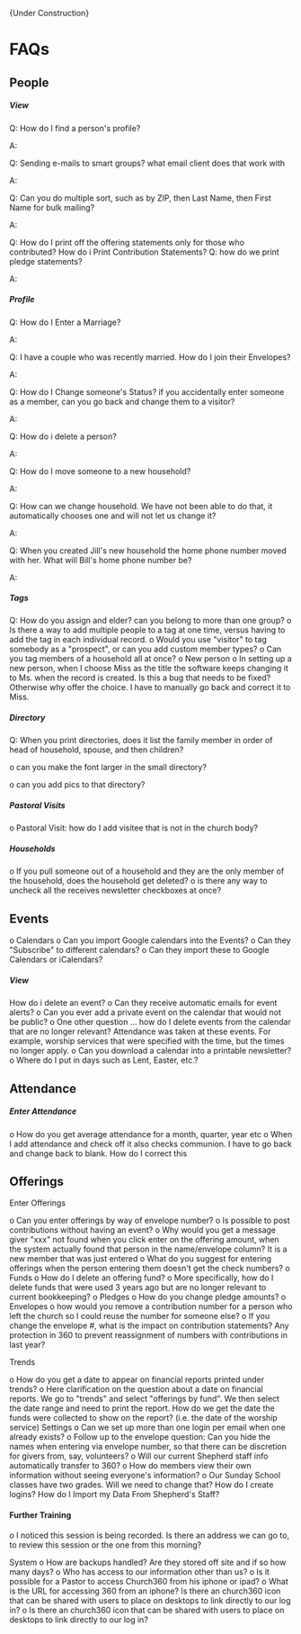 {Under Construction}
# FAQs
## People 

##### View

Q: How do I find a person's profile? 

A:

Q: Sending e-mails to smart groups?  what email client does that work with

A: 

Q: Can you do multiple sort, such as by ZIP, then Last Name, then First Name for bulk mailing? 

A: 

Q: How do I print off the offering statements only for those who contributed? How do i Print Contribution Statements? Q: how do we print pledge statements?

A:



#####	Profile
Q: How do I Enter a Marriage?

A:

Q: I have a couple who was recently married. How do I join their Envelopes?

A:

Q: How do I Change someone's Status? if you accidentally enter someone as a member, can you go back and change them to a visitor? 

A:

Q: How do i delete a person?

A:

Q: How do I move someone to a new household?

A:

Q:  How can we change household.  We have not been able to do that, it automatically chooses one and will not let us change it?

A:

Q: When you created Jill's new household the home phone number moved with her.  What will Bill's home phone number be?

A: 

##### Tags

Q: How do you assign and elder? can you belong to more than one group?
o	Is there a way to add multiple people to a tag at one time, versus having to add the tag in each individual record. 
o	Would you use "visitor" to tag somebody as a "prospect", or can you add custom member types?
o	Can you tag members of a household all at once?
o	New person
o	In setting up a new person, when I choose Miss as the title the software keeps changing it to Ms. when the record is created.  Is this a bug that needs to be fixed?  Otherwise why offer the choice.  I have to manually go back and correct it to Miss. 

##### Directory
Q: When you print directories, does it list the family member in order of head of household, spouse, and then children?

o  can you make the font larger in the small directory?

o	can you add pics to that directory?
##### Pastoral Visits
o  Pastoral Visit: how do I add visitee that is not in the church body?

##### Households
o	If you pull someone out of a household and they are the only member of the household, does the household get deleted?
o	is there any way to uncheck all the receives newsletter checkboxes at once? 
 
## Events
o	Calendars
o	Can you import Google calendars into the Events? 
o	Can they "Subscribe" to different calendars?
o	Can they import these to Google Calendars or iCalendars?
#####	View
How do i delete an event?
o	Can they receive automatic emails for event alerts?
o	Can you ever add a private event on the calendar that would not be public?
o	One other question ... how do I delete events from the calendar that are no longer relevant?  Attendance was taken at these events.  For example, worship services that were specified with the time, but the times no longer apply.
o	Can you download a calendar into a printable newsletter? 
o	Where do I put in days such as Lent, Easter, etc.? 
## Attendance
##### Enter Attendance
o	How do you get average attendance for a month, quarter, year etc 
o	When I add attendance and check off it also checks communion. I have to go back and change  back to blank. How do I correct this

## Offerings
 Enter Offerings
 
o	Can you enter offerings by way of envelope number? 
o	Is possible to post contributions without having an event? 
o	Why would you get a message giver "xxx" not found when you click enter on the offering amount, when the system actually found that person in the name/envelope column? It is a new member that was just entered
o	What do you suggest for entering offerings when the person entering them doesn't get the check numbers?
o	Funds
o	How do I delete an offering fund? 
o	More specifically, how do I delete funds that were used 3 years ago but are no longer relevant to current bookkeeping? 
o	Pledges
o	How do you change pledge amounts? 
o	Envelopes
o	how would you remove a contribution number for a person who left the church so I could reuse the number for someone else? 
o	If you change the envelope #, what is the impact on contribution statements? Any protection in 360 to prevent reassignment of numbers with contributions in last year? 

Trends 

o	How do you get a date to appear on financial reports printed under trends? 
o	Here clarification on the question about a date on financial reports. We go to "trends" and select "offerings by fund".  We then select the date range and need to print the report.  How do we get the date the funds were collected to show on the report? (i.e. the date of the worship service) 
Settings
o	Can we set up more than one login per email when one already exists? 
o	Follow up to the envelope question:  Can you hide the names when entering via envelope number, so that there can be discretion for givers from, say, volunteers? 
o	Will our current Shepherd staff info automatically transfer to 360? 
o	How do members view their own information without seeing everyone's information? 
o	Our Sunday School classes have two grades.  Will we need to change that?
How do I create logins?
How do I Import my Data From Shepherd's Staff?
#### Further Training
o	I noticed this session is being recorded.  Is there an address we can go to, to review this session or the one from this morning?

System
o	How are backups handled?  Are they stored off site and if so how many days?
o	Who has access to our information other than us?
o	Is it possible for a Pastor to access Church360 from his iphone or ipad?
o	What is the URL for accessing 360 from an iphone? Is there an church360 icon that can be shared with users to place on desktops to link directly to our log in? 
o	Is there an church360 icon that can be shared with users to place on desktops to link directly to our log in?
